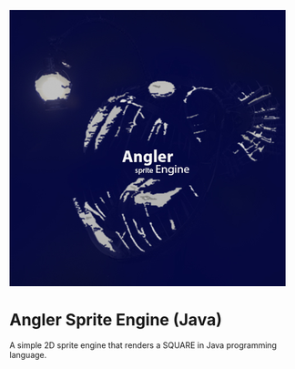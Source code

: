 ![Angler2D](https://github.com/LisMegalodon/Angler-2D-SpriteEngine/blob/master/AnglerSpriteEngine/assets/AnglerSpriteEngine_Final_SQUARE.jpg)

# Angler Sprite Engine (Java)
A simple 2D sprite engine that renders a SQUARE in Java programming language.
